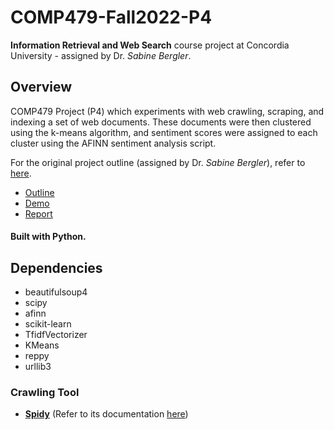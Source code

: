 # COMP479-Fall2022-P4

**Information Retrieval and Web Search** course project at Concordia University - assigned by Dr. _Sabine Bergler_.

## Overview

COMP479 Project (P4) which experiments with web crawling, scraping, and indexing a set of web documents. These documents were then clustered using the k-means algorithm, and sentiment scores were assigned to each cluster using the AFINN sentiment analysis script.

For the original project outline (assigned by Dr. _Sabine Bergler_), refer to [here](/p4.pdf).

- [Outline](/p4.pdf)
- [Demo](/deliverables/demo.pdf)
- [Report](/deliverables/report.pdf)

#### Built with **Python**.

## Dependencies

- beautifulsoup4
- scipy
- afinn
- scikit-learn
- TfidfVectorizer
- KMeans
- reppy
- urllib3

### Crawling Tool

- [**Spidy**](https://github.com/rivermont/spidy) (Refer to its documentation [here](/project/spider-docs))
